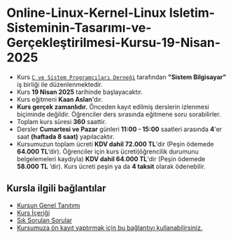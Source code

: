 # Online-Linux-Kernel-Linux Isletim-Sisteminin-Tasarımı-ve-Gerçekleştirilmesi-Kursu-19-Nisan-2025


+ Kurs [`C ve Sistem Programcıları Derneği`](http://www.csystem.org/) tarafından __"Sistem Bilgisayar"__ iş birliği ile düzenlenmektedir.
+ Kurs __19 Nisan 2025__ tarihinde başlayacaktır.
+ Kurs eğitmeni __Kaan Aslan__'dır.
+ __Kurs gerçek zamanlıdır.__ Önceden kayıt edilmiş derslerin izlenmesi biçiminde değildir. Öğrenciler ders sırasında eğitmene soru sorabilirler.
+ Toplam kurs süresi  __360__ saattir. 
+ Dersler __Cumartesi ve Pazar__ günleri __11:00 - 15:00__ saatleri arasında __4__'er saat __(haftada 8 saat)__ yapılacaktır.
+  Kursumuzun toplam ücreti __KDV dahil 72.000 TL__'dir (Peşin ödemede __64.000 TL__’dir). Öğrenciler için kurs ücreti(öğrencilik durumunu belgelemeleri kaydıyla) __KDV dahil 64.000 TL__'dir (Peşin ödemede __58.000 TL__ ’dir). Kurs ücreti peşin ya da __4 taksit__ olarak ödenebilir.

## Kursla ilgili bağlantılar
+ [Kursun Genel Tanıtımı](https://github.com/CSD-1993/Online-Linux-Kernel-Isletim-Sistemleri-Tasarim-ve-Uygulama-Kursu-26-Nisan-2025/blob/main/kurs_tanitimi.md)
+ [Kurs İçeriği](https://github.com/CSD-1993/Online-Linux-Kernel-Isletim-Sistemleri-Tasarim-ve-Uygulama-Kursu-26-Nisan-2025/blob/main/kurs_icerigi.md)
+ [Sık Sorulan Sorular](https://github.com/CSD-1993/Online-Linux-Kernel-Isletim-Sistemleri-Tasarim-ve-Uygulama-Kursu-26-Nisan-2025/blob/main/sss.md)
+ [Kursumuza ön kayıt yaptırmak için bu bağlantıyı kullanabilirsiniz.](https://us02web.zoom.us/meeting/register/tZUucuytrTopEtJEi5_RgJJMCHp7BrlLUtTf#/registration)
